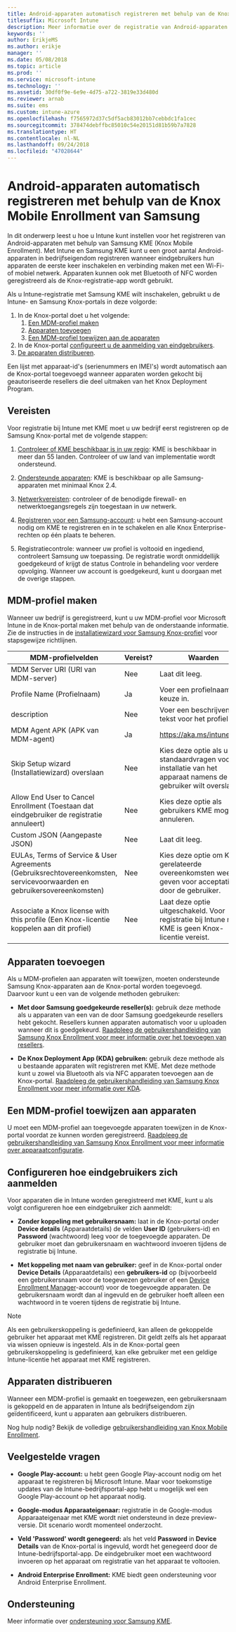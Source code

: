 ```yaml
---
title: Android-apparaten automatisch registreren met behulp van de Knox Mobile Enrollment van Samsung
titlesuffix: Microsoft Intune
description: Meer informatie over de registratie van Android-apparaten met behulp van Samsung KME
keywords: ''
author: ErikjeMS
ms.author: erikje
manager: ''
ms.date: 05/08/2018
ms.topic: article
ms.prod: ''
ms.service: microsoft-intune
ms.technology: ''
ms.assetid: 30df0f9e-6e9e-4d75-a722-3819e33d480d
ms.reviewer: arnab
ms.suite: ems
ms.custom: intune-azure
ms.openlocfilehash: f7565972d37c5df5acb83012bb7cebbdc1fa1cec
ms.sourcegitcommit: 378474debffbc85010c54e20151d81b59b7a7828
ms.translationtype: HT
ms.contentlocale: nl-NL
ms.lasthandoff: 09/24/2018
ms.locfileid: "47028644"
---
```

# <a name="automatically-enroll-android-devices-by-using-samsungs-knox-mobile-enrollment"></a>Android-apparaten automatisch registreren met behulp van de Knox Mobile Enrollment van Samsung

In dit onderwerp leest u hoe u Intune kunt instellen voor het registreren van Android-apparaten met behulp van Samsung KME (Knox Mobile Enrollment). Met Intune en Samsung KME kunt u een groot aantal Android-apparaten in bedrijfseigendom registreren wanneer eindgebruikers hun apparaten de eerste keer inschakelen en verbinding maken met een Wi-Fi- of mobiel netwerk. Apparaten kunnen ook met Bluetooth of NFC worden geregistreerd als de Knox-registratie-app wordt gebruikt.

Als u Intune-registratie met Samsung KME wilt inschakelen, gebruikt u de Intune- en Samsung Knox-portals in deze volgorde:

1. In de Knox-portal doet u het volgende:
    1. [Een MDM-profiel maken](#create-mdm-profile)
    2. [Apparaten toevoegen](#add-devices)
    3. [Een MDM-profiel toewijzen aan de apparaten](#assign-an-mdm-profile-to-devices)
2. In de Knox-portal [configureert u de aanmelding van eindgebruikers](#configure-how-end-users-sign-in).
3. [De apparaten distribueren](#distribute-devices).


Een lijst met apparaat-id's (serienummers en IMEI's) wordt automatisch aan de Knox-portal toegevoegd wanneer apparaten worden gekocht bij geautoriseerde resellers die deel uitmaken van het Knox Deployment Program.


## <a name="prerequisites"></a>Vereisten

Voor registratie bij Intune met KME moet u uw bedrijf eerst registreren op de Samsung Knox-portal met de volgende stappen:
1.  [Controleer of KME beschikbaar is in uw regio](https://www.samsungknox.com/en/solutions/it-solutions/knox-configure/available-countries): KME is beschikbaar in meer dan 55 landen. Controleer of uw land van implementatie wordt ondersteund.

2.  [Ondersteunde apparaten](https://www.samsungknox.com/en/knox-platform/supported-devices/2.4+): KME is beschikbaar op alle Samsung-apparaten met minimaal Knox 2.4.

3.  [Netwerkvereisten](https://docs.samsungknox.com/KME-Getting-Started/Content/firewall_exceptions.htm): controleer of de benodigde firewall- en netwerktoegangsregels zijn toegestaan in uw netwerk.

4.  [Registreren voor een Samsung-account](https://www2.samsungknox.com/en/user/register): u hebt een Samsung-account nodig om KME te registreren en in te schakelen en alle Knox Enterprise-rechten op één plaats te beheren.

5.  Registratiecontrole: wanneer uw profiel is voltooid en ingediend, controleert Samsung uw toepassing. De registratie wordt onmiddellijk goedgekeurd of krijgt de status Controle in behandeling voor verdere opvolging. Wanneer uw account is goedgekeurd, kunt u doorgaan met de overige stappen.

## <a name="create-mdm-profile"></a>MDM-profiel maken

Wanneer uw bedrijf is geregistreerd, kunt u uw MDM-profiel voor Microsoft Intune in de Knox-portal maken met behulp van de onderstaande informatie. Zie de instructies in de [installatiewizard voor Samsung Knox-profiel](https://docs.samsungknox.com/KME-Getting-Started/Content/getting-started-wizard.htm) voor stapsgewijze richtlijnen.

| MDM-profielvelden| Vereist? | Waarden |
|-------------------|-----------|-------|
|MDM Server URI (URI van MDM-server)     | Nee        |Laat dit leeg.
|Profile Name (Profielnaam)       | Ja       |Voer een profielnaam naar keuze in.
|description        | Nee        |Voer een beschrijvende tekst voor het profiel in.
|MDM Agent APK (APK van MDM-agent)      | Ja       |https://aka.ms/intune_kme
|Skip Setup wizard (Installatiewizard) overslaan  | Nee        |Kies deze optie als u de standaardvragen voor de installatie van het apparaat namens de gebruiker wilt overslaan.
|Allow End User to Cancel Enrollment (Toestaan dat eindgebruiker de registratie annuleert) | Nee | Kies deze optie als gebruikers KME mogen annuleren.
|Custom JSON (Aangepaste JSON)        | Nee        |Laat dit leeg.
| EULAs, Terms of Service & User Agreements (Gebruiksrechtovereenkomsten, servicevoorwaarden en gebruikersovereenkomsten)| Nee | Kies deze optie om Knox-gerelateerde overeenkomsten weer te geven voor acceptatie door de gebruiker.
Associate a Knox license with this profile (Een Knox-licentie koppelen aan dit profiel) | Nee | Laat deze optie uitgeschakeld. Voor registratie bij Intune met KME is geen Knox-licentie vereist.

## <a name="add-devices"></a>Apparaten toevoegen

Als u MDM-profielen aan apparaten wilt toewijzen, moeten ondersteunde Samsung Knox-apparaten aan de Knox-portal worden toegevoegd. Daarvoor kunt u een van de volgende methoden gebruiken:
- **Met door Samsung goedgekeurde reseller(s):** gebruik deze methode als u apparaten van een van de door Samsung goedgekeurde resellers hebt gekocht. Resellers kunnen apparaten automatisch voor u uploaden wanneer dit is goedgekeurd. [Raadpleeg de gebruikershandleiding van Samsung Knox Enrollment voor meer informatie over het toevoegen van resellers](https://docs.samsungknox.com/KME-Getting-Started/Content/Register_resellers.htm).

- **De Knox Deployment App (KDA) gebruiken:** gebruik deze methode als u bestaande apparaten wilt registreren met KME. Met deze methode kunt u zowel via Bluetooth als via NFC apparaten toevoegen aan de Knox-portal. [Raadpleeg de gebruikershandleiding van Samsung Knox Enrollment voor meer informatie over KDA](https://docs.samsungknox.com/KME-Getting-Started/Content/add-device-info.htm).

## <a name="assign-an-mdm-profile-to-devices"></a>Een MDM-profiel toewijzen aan apparaten
U moet een MDM-profiel aan toegevoegde apparaten toewijzen in de Knox-portal voordat ze kunnen worden geregistreerd. [Raadpleeg de gebruikershandleiding van Samsung Knox Enrollment voor meer informatie over apparaatconfiguratie](https://docs.samsungknox.com/KME-Getting-Started/Content/configure-devices.htm).

## <a name="configure-how-end-users-sign-in"></a>Configureren hoe eindgebruikers zich aanmelden

Voor apparaten die in Intune worden geregistreerd met KME, kunt u als volgt configureren hoe een eindgebruiker zich aanmeldt:

- **Zonder koppeling met gebruikersnaam:** laat in de Knox-portal onder **Device details** (Apparaatdetails) de velden **User ID** (gebruikers-id) en **Password** (wachtwoord) leeg voor de toegevoegde apparaten. De gebruiker moet dan gebruikersnaam en wachtwoord invoeren tijdens de registratie bij Intune.

- **Met koppeling met naam van gebruiker:** geef in de Knox-portal onder **Device Details** (Apparaatdetails) een **gebruikers-id** op (bijvoorbeeld een gebruikersnaam voor de toegewezen gebruiker of een [Device Enrollment Manager](https://docs.microsoft.com/intune/device-enrollment-manager-enroll)-account) voor de toegevoegde apparaten. De gebruikersnaam wordt dan al ingevuld en de gebruiker hoeft alleen een wachtwoord in te voeren tijdens de registratie bij Intune.

> [!NOTE]
>
>Als een gebruikerskoppeling is gedefinieerd, kan alleen de gekoppelde gebruiker het apparaat met KME registreren. Dit geldt zelfs als het apparaat via wissen opnieuw is ingesteld. Als in de Knox-portal geen gebruikerskoppeling is gedefinieerd, kan elke gebruiker met een geldige Intune-licentie het apparaat met KME registreren.
>

## <a name="distribute-devices"></a>Apparaten distribueren

Wanneer een MDM-profiel is gemaakt en toegewezen, een gebruikersnaam is gekoppeld en de apparaten in Intune als bedrijfseigendom zijn geïdentificeerd, kunt u apparaten aan gebruikers distribueren.

Nog hulp nodig? Bekijk de volledige [gebruikershandleiding van Knox Mobile Enrollment](https://docs.samsungknox.com/KME-Getting-Started/Content/get-started.htm).

## <a name="frequently-asked-questions"></a>Veelgestelde vragen
- **Google Play-account:** u hebt geen Google Play-account nodig om het apparaat te registreren bij Microsoft Intune. Maar voor toekomstige updates van de Intune-bedrijfsportal-app hebt u mogelijk wel een Google Play-account op het apparaat nodig.

- **Google-modus Apparaateigenaar:** registratie in de Google-modus Apparaateigenaar met KME wordt niet ondersteund in deze preview-versie. Dit scenario wordt momenteel onderzocht.

- **Veld 'Password' wordt genegeerd:** als het veld **Password** in **Device Details** van de Knox-portal is ingevuld, wordt het genegeerd door de Intune-bedrijfsportal-app. De eindgebruiker moet een wachtwoord invoeren op het apparaat om registratie van het apparaat te voltooien.

- **Android Enterprise Enrollment:** KME biedt geen ondersteuning voor Android Enterprise Enrollment.

## <a name="getting-support"></a>Ondersteuning
Meer informatie over [ondersteuning voor Samsung KME](https://docs.samsungknox.com/KME-Getting-Started/Content/to-get-kme-support.htm).


